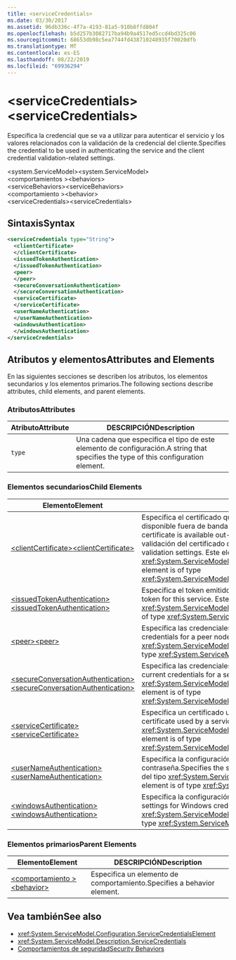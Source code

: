 ```yaml
---
title: <serviceCredentials>
ms.date: 03/30/2017
ms.assetid: 96db336c-4f7a-4193-81a5-910b8ffd804f
ms.openlocfilehash: b5d257b3082717ba94b9a4517ed5ccd4bd325c06
ms.sourcegitcommit: 68653db98c5ea7744fd438710248935f70020dfb
ms.translationtype: MT
ms.contentlocale: es-ES
ms.lasthandoff: 08/22/2019
ms.locfileid: "69936294"
---
```

# <a name="servicecredentials"></a><span data-ttu-id="5f38c-101">\<serviceCredentials></span><span class="sxs-lookup"><span data-stu-id="5f38c-101">\<serviceCredentials></span></span>
<span data-ttu-id="5f38c-102">Especifica la credencial que se va a utilizar para autenticar el servicio y los valores relacionados con la validación de la credencial del cliente.</span><span class="sxs-lookup"><span data-stu-id="5f38c-102">Specifies the credential to be used in authenticating the service and the client credential validation-related settings.</span></span>  
  
 <span data-ttu-id="5f38c-103">\<system.ServiceModel></span><span class="sxs-lookup"><span data-stu-id="5f38c-103">\<system.ServiceModel></span></span>  
<span data-ttu-id="5f38c-104">\<comportamientos ></span><span class="sxs-lookup"><span data-stu-id="5f38c-104">\<behaviors></span></span>  
<span data-ttu-id="5f38c-105">\<serviceBehaviors></span><span class="sxs-lookup"><span data-stu-id="5f38c-105">\<serviceBehaviors></span></span>  
<span data-ttu-id="5f38c-106">\<comportamiento ></span><span class="sxs-lookup"><span data-stu-id="5f38c-106">\<behavior></span></span>  
<span data-ttu-id="5f38c-107">\<serviceCredentials></span><span class="sxs-lookup"><span data-stu-id="5f38c-107">\<serviceCredentials></span></span>  
  
## <a name="syntax"></a><span data-ttu-id="5f38c-108">Sintaxis</span><span class="sxs-lookup"><span data-stu-id="5f38c-108">Syntax</span></span>  
  
```xml  
<serviceCredentials type="String">
  <clientCertificate>
  </clientCertificate>
  <issuedTokenAuthentication>
  </issuedTokenAuthentication>
  <peer>
  </peer>
  <secureConversationAuthentication>
  </secureConversationAuthentication>
  <serviceCertificate>
  </serviceCertificate>
  <userNameAuthentication>
  </userNameAuthentication>
  <windowsAuthentication>
  </windowsAuthentication>
</serviceCredentials>
```  
  
## <a name="attributes-and-elements"></a><span data-ttu-id="5f38c-109">Atributos y elementos</span><span class="sxs-lookup"><span data-stu-id="5f38c-109">Attributes and Elements</span></span>  
 <span data-ttu-id="5f38c-110">En las siguientes secciones se describen los atributos, los elementos secundarios y los elementos primarios.</span><span class="sxs-lookup"><span data-stu-id="5f38c-110">The following sections describe attributes, child elements, and parent elements.</span></span>  
  
### <a name="attributes"></a><span data-ttu-id="5f38c-111">Atributos</span><span class="sxs-lookup"><span data-stu-id="5f38c-111">Attributes</span></span>  
  
|<span data-ttu-id="5f38c-112">Atributo</span><span class="sxs-lookup"><span data-stu-id="5f38c-112">Attribute</span></span>|<span data-ttu-id="5f38c-113">DESCRIPCIÓN</span><span class="sxs-lookup"><span data-stu-id="5f38c-113">Description</span></span>|  
|---------------|-----------------|  
|`type`|<span data-ttu-id="5f38c-114">Una cadena que especifica el tipo de este elemento de configuración.</span><span class="sxs-lookup"><span data-stu-id="5f38c-114">A string that specifies the type of this configuration element.</span></span>|  
  
### <a name="child-elements"></a><span data-ttu-id="5f38c-115">Elementos secundarios</span><span class="sxs-lookup"><span data-stu-id="5f38c-115">Child Elements</span></span>  
  
|<span data-ttu-id="5f38c-116">Elemento</span><span class="sxs-lookup"><span data-stu-id="5f38c-116">Element</span></span>|<span data-ttu-id="5f38c-117">DESCRIPCIÓN</span><span class="sxs-lookup"><span data-stu-id="5f38c-117">Description</span></span>|  
|-------------|-----------------|  
|[<span data-ttu-id="5f38c-118">\<clientCertificate></span><span class="sxs-lookup"><span data-stu-id="5f38c-118">\<clientCertificate></span></span>](clientcertificate-of-servicecredentials.md)|<span data-ttu-id="5f38c-119">Especifica el certificado que se va a usar cuando el certificado de cliente está disponible fuera de banda.</span><span class="sxs-lookup"><span data-stu-id="5f38c-119">Specifies the certificate to be used when the client certificate is available out-of-band.</span></span> <span data-ttu-id="5f38c-120">Este elemento también especifica los valores de validación del certificado de cliente.</span><span class="sxs-lookup"><span data-stu-id="5f38c-120">This element also specifies client certificate validation settings.</span></span> <span data-ttu-id="5f38c-121">Este elemento es del tipo <xref:System.ServiceModel.Configuration.X509InitiatorCertificateServiceElement>.</span><span class="sxs-lookup"><span data-stu-id="5f38c-121">This element is of type <xref:System.ServiceModel.Configuration.X509InitiatorCertificateServiceElement>.</span></span>|  
|[<span data-ttu-id="5f38c-122">\<issuedTokenAuthentication></span><span class="sxs-lookup"><span data-stu-id="5f38c-122">\<issuedTokenAuthentication></span></span>](issuedtokenauthentication-of-servicecredentials.md)|<span data-ttu-id="5f38c-123">Especifica el token emitido actualmente para este servicio.</span><span class="sxs-lookup"><span data-stu-id="5f38c-123">Specifies the current issued token for this service.</span></span> <span data-ttu-id="5f38c-124">Este elemento es del tipo <xref:System.ServiceModel.Configuration.IssuedTokenServiceElement>.</span><span class="sxs-lookup"><span data-stu-id="5f38c-124">This element is of type <xref:System.ServiceModel.Configuration.IssuedTokenServiceElement>.</span></span>|  
|[<span data-ttu-id="5f38c-125">\<peer></span><span class="sxs-lookup"><span data-stu-id="5f38c-125">\<peer></span></span>](peer-of-servicecredentials.md)|<span data-ttu-id="5f38c-126">Especifica las credenciales actuales de un nodo del mismo nivel.</span><span class="sxs-lookup"><span data-stu-id="5f38c-126">Specifies the current credentials for a peer node.</span></span> <span data-ttu-id="5f38c-127">Este elemento es del tipo <xref:System.ServiceModel.Configuration.PeerCredentialElement>.</span><span class="sxs-lookup"><span data-stu-id="5f38c-127">This element is of type <xref:System.ServiceModel.Configuration.PeerCredentialElement>.</span></span>|  
|[<span data-ttu-id="5f38c-128">\<secureConversationAuthentication></span><span class="sxs-lookup"><span data-stu-id="5f38c-128">\<secureConversationAuthentication></span></span>](secureconversationauthentication-of-servicecredential.md)|<span data-ttu-id="5f38c-129">Especifica las credenciales actuales para una conversación segura.</span><span class="sxs-lookup"><span data-stu-id="5f38c-129">Specifies the current credentials for a secure conversation.</span></span> <span data-ttu-id="5f38c-130">Este elemento es del tipo <xref:System.ServiceModel.Configuration.SecureConversationServiceElement>.</span><span class="sxs-lookup"><span data-stu-id="5f38c-130">This element is of type <xref:System.ServiceModel.Configuration.SecureConversationServiceElement>.</span></span>|  
|[<span data-ttu-id="5f38c-131">\<serviceCertificate></span><span class="sxs-lookup"><span data-stu-id="5f38c-131">\<serviceCertificate></span></span>](servicecertificate-of-servicecredentials.md)|<span data-ttu-id="5f38c-132">Especifica un certificado utilizado por un servicio para identificarse.</span><span class="sxs-lookup"><span data-stu-id="5f38c-132">Specifies a certificate used by a service to identify itself.</span></span> <span data-ttu-id="5f38c-133">Este elemento es del tipo <xref:System.ServiceModel.Configuration.X509RecipientCertificateServiceElement>.</span><span class="sxs-lookup"><span data-stu-id="5f38c-133">This element is of type <xref:System.ServiceModel.Configuration.X509RecipientCertificateServiceElement>.</span></span>|  
|[<span data-ttu-id="5f38c-134">\<userNameAuthentication></span><span class="sxs-lookup"><span data-stu-id="5f38c-134">\<userNameAuthentication></span></span>](usernameauthentication.md)|<span data-ttu-id="5f38c-135">Especifica la configuración para la validación del nombre de usuario y de la contraseña.</span><span class="sxs-lookup"><span data-stu-id="5f38c-135">Specifies the settings for username password validation.</span></span> <span data-ttu-id="5f38c-136">Este elemento es del tipo <xref:System.ServiceModel.Configuration.UserNameServiceElement>.</span><span class="sxs-lookup"><span data-stu-id="5f38c-136">This element is of type <xref:System.ServiceModel.Configuration.UserNameServiceElement>.</span></span>|  
|[<span data-ttu-id="5f38c-137">\<windowsAuthentication></span><span class="sxs-lookup"><span data-stu-id="5f38c-137">\<windowsAuthentication></span></span>](windowsauthentication-of-servicecredentials.md)|<span data-ttu-id="5f38c-138">Especifica la configuración para la validación de credencial de Windows.</span><span class="sxs-lookup"><span data-stu-id="5f38c-138">Specifies the settings for Windows credential validation.</span></span> <span data-ttu-id="5f38c-139">Este elemento es del tipo <xref:System.ServiceModel.Configuration.WindowsServiceElement>.</span><span class="sxs-lookup"><span data-stu-id="5f38c-139">This element is of type <xref:System.ServiceModel.Configuration.WindowsServiceElement>.</span></span>|  
  
### <a name="parent-elements"></a><span data-ttu-id="5f38c-140">Elementos primarios</span><span class="sxs-lookup"><span data-stu-id="5f38c-140">Parent Elements</span></span>  
  
|<span data-ttu-id="5f38c-141">Elemento</span><span class="sxs-lookup"><span data-stu-id="5f38c-141">Element</span></span>|<span data-ttu-id="5f38c-142">DESCRIPCIÓN</span><span class="sxs-lookup"><span data-stu-id="5f38c-142">Description</span></span>|  
|-------------|-----------------|  
|[<span data-ttu-id="5f38c-143">\<comportamiento ></span><span class="sxs-lookup"><span data-stu-id="5f38c-143">\<behavior></span></span>](behavior-of-endpointbehaviors.md)|<span data-ttu-id="5f38c-144">Especifica un elemento de comportamiento.</span><span class="sxs-lookup"><span data-stu-id="5f38c-144">Specifies a behavior element.</span></span>|  
  
## <a name="see-also"></a><span data-ttu-id="5f38c-145">Vea también</span><span class="sxs-lookup"><span data-stu-id="5f38c-145">See also</span></span>

- <xref:System.ServiceModel.Configuration.ServiceCredentialsElement>
- <xref:System.ServiceModel.Description.ServiceCredentials>
- [<span data-ttu-id="5f38c-146">Comportamientos de seguridad</span><span class="sxs-lookup"><span data-stu-id="5f38c-146">Security Behaviors</span></span>](../../../wcf/feature-details/security-behaviors-in-wcf.md)
